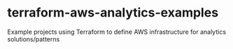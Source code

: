 # terraform-aws-analytics-examples
Example projects using Terraform to define AWS infrastructure for analytics solutions/patterns
